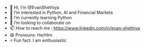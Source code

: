 - 👋 Hi, I’m @EvanShethiya
- 👀 I’m interested in Python, AI and Financial Markets
- 🌱 I’m currently learning Python
- 💞️ I’m looking to collaborate on 
- 📫 How to reach me : https://www.linkedin.com/in/evan-shethiya
- 😄 Pronouns: He/Him
- ⚡ Fun fact: I am enthusiastic

<!---
EvanShethiya/EvanShethiya is a ✨ special ✨ repository because its `README.md` (this file) appears on your GitHub profile.
You can click the Preview link to take a look at your changes.
--->
